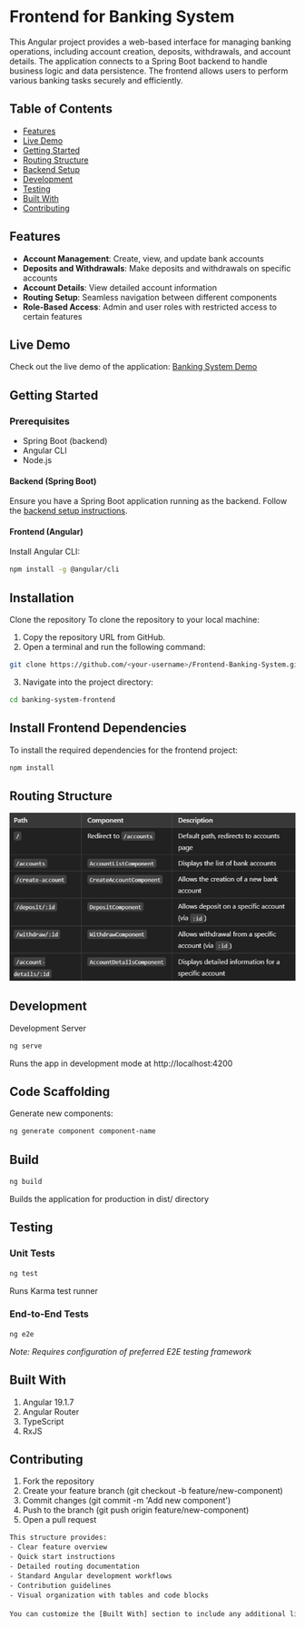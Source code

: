 # Frontend for Banking System

This Angular project provides a web-based interface for managing banking operations, including account creation, deposits, withdrawals, and account details. The application connects to a Spring Boot backend to handle business logic and data persistence. The frontend allows users to perform various banking tasks securely and efficiently.

## Table of Contents

- [Features](#features)
- [Live Demo](#live-demo)
- [Getting Started](#getting-started)
- [Routing Structure](#routing-structure)
- [Backend Setup](#backend-setup)
- [Development](#development)
- [Testing](#testing)
- [Built With](#built-with)
- [Contributing](#contributing)

## Features

- **Account Management**: Create, view, and update bank accounts
- **Deposits and Withdrawals**: Make deposits and withdrawals on specific accounts
- **Account Details**: View detailed account information
- **Routing Setup**: Seamless navigation between different components
- **Role-Based Access**: Admin and user roles with restricted access to certain features

## Live Demo

Check out the live demo of the application: [Banking System Demo](https://your-demo-link-here)

## Getting Started

### Prerequisites

- Spring Boot (backend)
- Angular CLI
- Node.js

#### Backend (Spring Boot)

Ensure you have a Spring Boot application running as the backend. Follow the [backend setup instructions](#backend-setup).

#### Frontend (Angular)

Install Angular CLI:

```bash
npm install -g @angular/cli
```

## Installation

Clone the repository
To clone the repository to your local machine:

1. Copy the repository URL from GitHub.
2. Open a terminal and run the following command:

```bash
git clone https://github.com/<your-username>/Frontend-Banking-System.git
```

3. Navigate into the project directory:

```bash
cd banking-system-frontend

```

## Install Frontend Dependencies

To install the required dependencies for the frontend project:

```bash
npm install
```

## Routing Structure

![Hospital Management System Logo](./public/image.png)

## Development

Development Server

```bash
ng serve
```

Runs the app in development mode at http://localhost:4200

## Code Scaffolding

Generate new components:

```bash
ng generate component component-name
```

## Build

```bash
ng build
```

Builds the application for production in dist/ directory

## Testing

### Unit Tests

```bash
ng test
```

Runs Karma test runner

### End-to-End Tests

```bash
ng e2e
```

_Note: Requires configuration of preferred E2E testing framework_

## Built With

1. Angular 19.1.7
2. Angular Router
3. TypeScript
4. RxJS

## Contributing

1. Fork the repository
2. Create your feature branch (git checkout -b feature/new-component)
3. Commit changes (git commit -m 'Add new component')
4. Push to the branch (git push origin feature/new-component)
5. Open a pull request

```bash
This structure provides:
- Clear feature overview
- Quick start instructions
- Detailed routing documentation
- Standard Angular development workflows
- Contribution guidelines
- Visual organization with tables and code blocks

You can customize the [Built With] section to include any additional libraries or tools used in your project.
```
